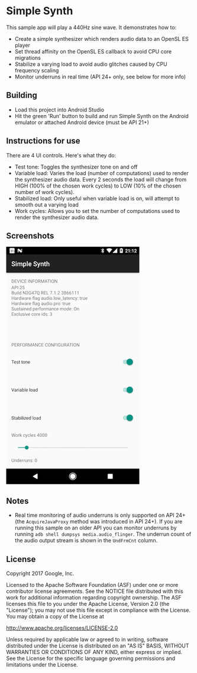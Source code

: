 Simple Synth
===
This sample app will play a 440Hz sine wave. It demonstrates how to:

- Create a simple synthesizer which renders audio data to an OpenSL ES player
- Set thread affinity on the OpenSL ES callback to avoid CPU core migrations
- Stabilize a varying load to avoid audio glitches caused by CPU frequency scaling
- Monitor underruns in real time (API 24+ only, see below for more info)

Building
--------
- Load this project into Android Studio
- Hit the green 'Run' button to build and run Simple Synth on the Android emulator or
attached Android device (must be API 21+)

Instructions for use
--------------------
There are 4 UI controls. Here's what they do:

- Test tone: Toggles the synthesizer tone on and off
- Variable load: Varies the load (number of computations) used to render the synthesizer audio data.
Every 2 seconds the load will change from HIGH (100% of the chosen work cycles) to LOW (10% of the
chosen number of work cycles).
- Stabilized load: Only useful when variable load is on, will attempt to smooth out a varying load
- Work cycles: Allows you to set the number of computations used to render the synthesizer audio
data.

Screenshots
-----------
![screenshot](screenshot.png)

Notes
-----
- Real time monitoring of audio underruns is only supported on API 24+ (the `AcquireJavaProxy`
method was introduced in API 24+). If you are running this sample on an older API
you can monitor underruns by running `adb shell dumpsys media.audio_flinger`. The underrun count of
the audio output stream is shown in the `UndFrmCnt` column.


License
-------
Copyright 2017 Google, Inc.

Licensed to the Apache Software Foundation (ASF) under one or more contributor
license agreements.  See the NOTICE file distributed with this work for
additional information regarding copyright ownership.  The ASF licenses this
file to you under the Apache License, Version 2.0 (the "License"); you may not
use this file except in compliance with the License.  You may obtain a copy of
the License at

http://www.apache.org/licenses/LICENSE-2.0

Unless required by applicable law or agreed to in writing, software
distributed under the License is distributed on an "AS IS" BASIS, WITHOUT
WARRANTIES OR CONDITIONS OF ANY KIND, either express or implied.  See the
License for the specific language governing permissions and limitations under
the License.
